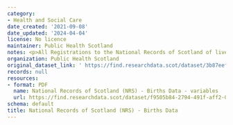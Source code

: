 ```yaml
---
category:
- Health and Social Care
date_created: '2021-09-08'
date_updated: '2024-04-04'
license: No licence
maintainer: Public Health Scotland
notes: <p>All Registrations to the National Records of Scotland of live births</p>
organization: Public Health Scotland
original_dataset_link: ' https://find.researchdata.scot/dataset/3b87eef0-bfb6-4bf4-84b9-29880197fec9'
records: null
resources:
- format: PDF
  name: National Records of Scotland (NRS) - Births Data - variables
  url: https://find.researchdata.scot/dataset/f9505b84-2794-491f-aff2-05fefd16cad5/resource/bd2df97d-618f-4eba-a8fb-da2351aafb80/download/national-records-of-scotland-nrs-births-data-variables.pdf
schema: default
title: National Records of Scotland (NRS) - Births Data
---
```

